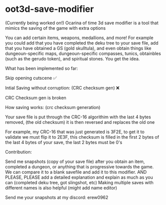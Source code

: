 # oot3d-save-modifier

(Currently being worked on!) Ocarina of time 3d save modifier is a tool that mimics the saving of the game with extra options

You can add certain items, weapons, medallions, and more! For example you could add that you have completed the deku tree to your save file, add that you have obtained a GS (gold skulltula), and even obtain things like dungeoun-specific maps, dungeoun-specific compasses, tunics, obtainbles (such as the gerudo token), and spiritual stones. You get the idea. 

What has been implemented so far:

Skip opening cutscene ✅

Intial Saving without corruption:  (CRC checksum gen) ❌

CRC Checksum gen is broken 

How saving works: (crc checksum generation)

Your save file is put through the CRC-16 algorithim with the last 4 bytes removed, (the old checksum) it is then reversed and replaces the old one

For example, my CRC-16 that was just generated is 3F2E, to get it to validate we must flip it to 2E3F, this checksum is filled in the first 2 bytes of the last 4 bytes of your save, the last 2 bytes must be 0's

Contribution:

Send me snapshots (copy of your save file) after you obtain an item, completed a dungeon, or anything that is progressive towards the game. We can compare it to a blank savefile and add it to this modifier. AND PLEASE, PLEASE add a detailed explanation and explain as much as you can (completed deku tree, got slingshot, etc) Making multiple saves with different names is also helpful (might add name editor)

Send me your snapshots at my discord: erew0962
